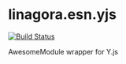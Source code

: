 # linagora.esn.yjs

[![Build Status](https://ci.linagora.com/linagora/lgs/openpaas/linagora.esn.yjs/badges/master/build.svg)](https://ci.linagora.com/linagora/lgs/openpaas/linagora.esn.yjs/)

AwesomeModule wrapper for Y.js